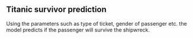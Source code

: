 ## Titanic survivor prediction
Using the parameters such as type of ticket, gender of passenger etc. the model predicts if the passenger will survive the shipwreck. 
